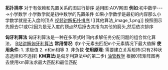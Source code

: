 **拓扑排序**
	对于有依赖和先置关系的图进行排序
	适用图:AOV网图
	**例如**:初中数学---->小学数学   小学数学就是初中数学的先置条件   如果小学数学是最初的内容那么小学数学就是无入度的顶点  [视频讲解拓扑排序](https://www.bilibili.com/video/BV1Vb4y1k7AA/?spm_id_from=333.337.search-card.all.click&vd_source=3a5cfb973d53d830aeaed2af78795ef7)
	![[其他算法_image_1.png]]
	按照图示先擦去C1或C2因为是无入度的顶点然后擦去其指向其他的箭头,然后依次排序

**匈牙利算法**
	匈牙利算法是一种在多项式时间内求解任务分配问题的组合优化算法，
	[B站讲解匈牙利算法](https://www.bilibili.com/video/BV1hF411h7eX/?spm_id_from=333.337.search-card.all.click&vd_source=3a5cfb973d53d830aeaed2af78795ef7)
	**常用情况**:
		求n个元素去匹配m个元素情况下最大值解
	**使用条件**:
		1. 求极值
		2. n和m相等
		3. 非负数
	**使用原理**:
	需要建立关系矩阵(只有2种状态选择和不选择)
**KM算法**(是匈牙利算法中的第二步)
	[油管教学](https://www.youtube.com/watch?v=7yN_KZijerA)
	根据0阵矩阵图再去使用km算法求最大匹配和最佳匹配















